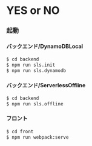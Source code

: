 # YES or NO

### 起動

#### バックエンド/DynamoDBLocal

```bash
$ cd backend
$ npm run sls.init 
$ npm run sls.dynamodb
```

#### バックエンド/ServerlessOffline

```bash
$ cd backend
$ npm run sls.offline
```

#### フロント

```bash
$ cd front
$ npm run webpack:serve
```